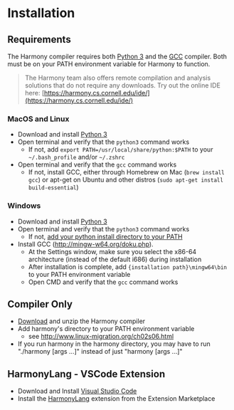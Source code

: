 # Installation

## Requirements

The Harmony compiler requires both [Python 3](https://www.python.org/downloads/) and the [GCC](https://gcc.gnu.org/) compiler. Both must be on your PATH environment variable for Harmony to function.

> The Harmony team also offers remote compilation and analysis solutions that do not require any downloads. Try out the online IDE here: [https://harmony.cs.cornell.edu/ide/](https://harmony.cs.cornell.edu/ide/)

### MacOS and Linux

 - Download and install [Python 3](https://www.python.org/downloads/)
 - Open terminal and verify that the `python3` command works
   - If not, add `export PATH=/usr/local/share/python:$PATH` to your `~/.bash_profile` and/or `~/.zshrc`
 - Open terminal and verify that the `gcc` command works
   - If not, install GCC, either through Homebrew on Mac (`brew install gcc`) or apt-get on Ubuntu and other distros (`sudo apt-get install build-essential`)

### Windows

 - Download and install [Python 3](https://www.python.org/downloads/)
 - Open terminal and verify that the `python3` command works
   - If not, [add your python install directory to your PATH](https://datatofish.com/add-python-to-windows-path/)
 - Install GCC (http://mingw-w64.org/doku.php).
    - At the Settings window, make sure you select the x86-64
        architecture (instead of the default i686) during installation
    - After installation is complete, add `{installation path}\mingw64\bin` to your PATH environment variable
    - Open CMD and verify that the `gcc` command works

## Compiler Only
  - [Download](https://harmony.cs.cornell.edu) and unzip the Harmony compiler
  - Add harmony's directory to your PATH environment variable
    - see http://www.linux-migration.org/ch02s06.html
  - If you run harmony in the harmony directory, you may have to
    run "./harmony [args ...]" instead of just "harmony [args ...]"

## HarmonyLang - VSCode Extension
 - Download and Install [Visual Studio Code](https://code.visualstudio.com/)
 - Install the [HarmonyLang](https://marketplace.visualstudio.com/items?itemName=kevinsun-dev-cornell.harmonylang) extension from the Extension Marketplace